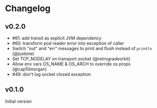 # Changelog

## v0.2.0

- #61: add transit as explicit JVM dependency
- #60: transform pod reader error into exception of caller
- Switch "out" and "err" messages to print and flush instead of `println` (@justone)
- Set TCP_NODELAY on transport socket (@retrogradeorbit)
-  Allow env vars OS_NAME & OS_ARCH to override os props (@cap10morgan)
- #49: don't log socket closed exception

## v0.1.0

Initial version
